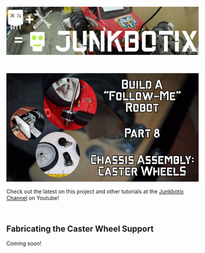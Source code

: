 ![Junkbotix Banner](./images/banner-1024px.jpg)

<br>

[![Part 8](./images/caster-wheels-720px.jpg)]()

Check out the latest on this project and other tutorials at the [Junkbotix Channel](https://www.youtube.com/channel/UCNxQ47xBEYjD-mey_lxj9Aw) on Youtube!

<br>

## Fabricating the Caster Wheel Support

Coming soon!